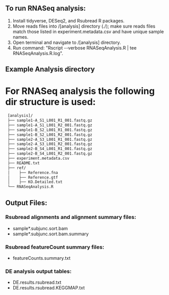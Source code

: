 ## To run RNASeq analysis:

1. Install tidyverse, DESeq2, and Rsubread R packages.
2. Move reads files into /[analysis] directory (./); make sure reads files match those listed in experiment.metadata.csv and have unique sample names.
3. Open terminal and navigate to /[analysis] directory.
4. Run command: "Rscript --verbose RNASeqAnalysis.R | tee RNASeqAnalysis.R.log".

## Example Analysis directory
# For RNASeq analysis the following dir structure is used:
```bash
 [analysis]/  
 ├── sample1-A_S1_L001_R1_001.fastq.gz  
 ├── sample1-A_S1_L001_R2_001.fastq.gz  
 ├── sample1-B_S2_L001_R1_001.fastq.gz  
 ├── sample1-B_S2_L001_R2_001.fastq.gz  
 ├── sample2-A_S3_L001_R1_001.fastq.gz  
 ├── sample2-A_S3_L001_R2_001.fastq.gz  
 ├── sample2-B_S4_L001_R1_001.fastq.gz  
 ├── sample2-B_S4_L001_R2_001.fastq.gz  
 ├── experiment.metadata.csv  
 ├── README.txt  
 ├── ref/  
 │    ├── Reference.fna  
 │    ├── Reference.gtf  
 │    ├── KO.Detailed.txt  
 └── RNASeqAnalysis.R  
```

## Output Files:

### Rsubread alignments and alignment summary files:
* sample*.subjunc.sort.bam
* sample*.subjunc.sort.bam.summary

### Rsubread featureCount summary files:
* featureCounts.summary.txt

### DE analysis output tables:
* DE.results.rsubread.txt
* DE.results.rsubread.KEGGMAP.txt
